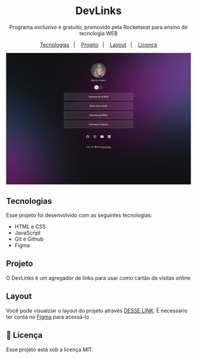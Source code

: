 <h1 align='center'>DevLinks</h1>

<p align='center'>Programa exclusivo e gratuito, promovido pela Rocketseat para ensino de tecnologia WEB </p>

<p align='center'> 
  <a href='#-tecnologias'>Tecnologias</a>&nbsp;&nbsp;&nbsp;|&nbsp;&nbsp;&nbsp;
  <a href='#-prjeto'>Projeto</a>&nbsp;&nbsp;&nbsp;|&nbsp;&nbsp;&nbsp;
  <a href='#-layout'>Layout</a>&nbsp;&nbsp;&nbsp;|&nbsp;&nbsp;&nbsp;
  <a href='#-memo-linceça'>Licença</a>
</p>

<p align='center'>
  <img alt='projeto DevLinks' src='./.github/preview.jpg'>
</p>

## Tecnologias

Esse projeto foi desenvolvido com as seguintes tecnologias:

- HTML e CSS
- JavaScript
- Git e Github
- Figma

## Projeto

O DevLinks é um agregador de links para usar como cartão de visitas online

## Layout

Você pode visualziar o layout do projeto através [DESSE LINK](https://www.figma.com/file/T8CJbFvtsM5S6cPb1dtkC9/DevLinks-%E2%80%A2-Projeto-Discover-(Community)?type=design&node-id=58-415&mode=design&t=pVIilmaqF6SlDsVW-0>). É necessário ter conta no [Figma](https://figma.com) para acessá-lo

## :memo: Licença

Esse projeto está sob a licença MIT.
